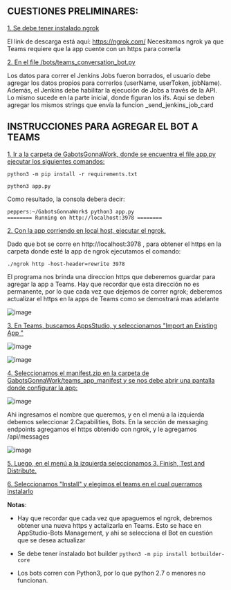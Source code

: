 ## CUESTIONES PRELIMINARES:

<ins>1. Se debe tener instalado ngrok<ins>
 
 El link de descarga está aquí: https://ngrok.com/
 Necesitamos ngrok ya que Teams requiere que la app cuente con un https para correrla

<ins>2. En el file /bots/teams_conversation_bot.py <ins>
  
  Los datos para correr el Jenkins Jobs fueron borrados, el usuario debe agregar los datos propios para correrlos (userName, userToken, jobName). 
  Además, el Jenkins debe habilitar la ejecución de Jobs a través de la API. 
  Lo mismo sucede en la parte inicial, donde figuran los ifs. Aqui se deben agregar los mismos strings que envía la funcion _send_jenkins_job_card 
   
   
 
## INSTRUCCIONES PARA AGREGAR EL BOT A TEAMS

<ins>1. Ir a la carpeta de GabotsGonnaWork, donde se encuentra el file app.py ejecutar los siguientes comandos: <ins>

```python3 -m pip install -r requirements.txt```

```python3 app.py```

Como resultado, la consola debera decir: 

```
peppers:~/GabotsGonnaWork$ python3 app.py
======== Running on http://localhost:3978 ========
```

<ins>2. Con la app corriendo en local host, ejecutar el ngrok. <ins>

 Dado que bot se corre en http://localhost:3978 , para obtener el https en la carpeta donde esté la app de ngrok ejecutamos el comando:
 
``` ./ngrok http -host-header=rewrite 3978 ```
 
El programa nos brinda una direccion https que deberemos guardar para agregar la app a Teams. Hay que recordar que esta dirección no es permanente, por lo que cada vez que dejemos de correr ngrok; deberemos actualizar el https en la apps de Teams como se demostrará mas adelante
 
 ![image](https://user-images.githubusercontent.com/70332427/113620600-ed5fb080-9630-11eb-9d43-c953c61e87cf.png)
 
<ins> 3. En Teams, buscamos AppsStudio, y seleccionamos "Import an Existing App "<ins>

![image](https://user-images.githubusercontent.com/70332427/113621520-15034880-9632-11eb-8c57-f7f628815ec5.png)

![image](https://user-images.githubusercontent.com/70332427/113621999-c5714c80-9632-11eb-8d78-6c7fb3a03da7.png)


<ins>4. Seleccionamos el manifest.zip en la carpeta de GabotsGonnaWork/teams_app_manifest y se nos debe abrir una pantalla donde configurar la app:<ins>

![image](https://user-images.githubusercontent.com/70332427/113622173-fcdff900-9632-11eb-9eb1-578c0320a8a4.png)

Ahi ingresamos el nombre que queremos, y en el menú a la izquierda debemos seleccionar 2.Capabilities, Bots.
En la sección de messaging endpoints agregamos el https obtenido con ngrok, y le agregamos /api/messages 

![image](https://user-images.githubusercontent.com/70332427/113622731-bccd4600-9633-11eb-91e6-0992ca9f53cd.png)


<ins>5. Luego, en el menú a la izquierda seleccionamos 3. Finish, Test and Distribute.<ins>

<ins>6. Seleccionamos "Install" y elegimos el teams en el cual querramos instalarlo<ins>

**Notas**: 

- Hay que recordar que cada vez que apaguemos el ngrok, debremos obtener una nueva https y actalizarla en Teams. Esto se hace en AppStudio-Bots Management, y ahi se selecciona el Bot en cuestión que se desea actualizar

- Se debe tener instalado bot builder 
```python3 -m pip install botbuilder-core```

- Los bots corren con Python3, por lo que python 2.7 o menores no funcionan. 
